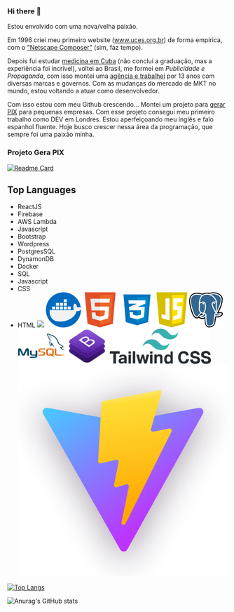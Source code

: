 ### Hi there 👋

Estou envolvido com uma nova/velha paixão.

Em 1996 criei meu primeiro website (www.uces.org.br) de forma empírica, com o ["Netscape Composer"](https://pt.wikipedia.org/wiki/Netscape_Composer) (sim, faz tempo).

Depois fui estudar [medicina em Cuba](https://pt.wikipedia.org/wiki/Escuela_Latinoamericana_de_Medicina) (não concluí a graduação, mas a experiência foi incrível), voltei ao Brasil, me formei em _Publicidade e Propaganda_, com isso montei uma [agência e trabalhei](https://www.dubcom.com.br) por 13 anos com diversas marcas e governos.
Com as mudanças do mercado de MKT no mundo, estou voltando a atuar como desenvolvedor.

Com isso estou com meu Github crescendo...
Montei um projeto para [gerar PIX](https://www.gerapix.vercel.app) para pequenas empresas.
Com esse projeto consegui meu primeiro trabalho como DEV em Londres. Estou aperfeiçoando meu inglês e falo espanhol fluente.
Hoje busco crescer nessa área da programação, que sempre foi uma paixão minha.

### Projeto Gera PIX

[![Readme Card](https://github-readme-stats.vercel.app/api/pin/?username=dubcom&repo=gerapix)](https://github.com/dubcom/gerapix)

## Top Languages

- ReactJS
- Firebase
- AWS Lambda
- Javascript
- Bootstrap
- Wordpress
- PostgresSQL
- DynamonDB
- Docker
- SQL
- Javascript
- CSS
- HTML
  <img src="https://cdn.jsdelivr.net/gh/devicons/devicon/icons/amazonwebservices/amazonwebservices-original.svg"  height="80"/>
  <img src="./doker.png" height="80"/>
  <img src="./html5.png" height="80"/>
  <img src="./css.png" height="80"/>
  <img src="./javascript.png" height="80"/>
  <img src="./postgress.png" height="80"/>
  <img src="./mysql.png" height="80"/>
  <img src="./bootstrap.png" height="80"/>
  <img src="./tailwind.png" height="80"/>
  <img src="./vite.png" heigt="80"/>



  

[![Top Langs](https://github-readme-stats.vercel.app/api/top-langs/?username=dubcom)](https://github.com/dubcom/github-readme-stats)



![Anurag's GitHub stats](https://github-readme-stats.vercel.app/api?username=dubcom&show_icons=true&theme=radical)
